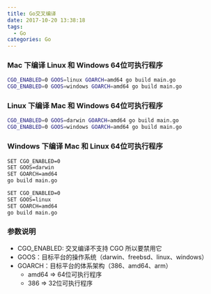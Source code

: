 ```yaml
---
title: Go交叉编译
date: 2017-10-20 13:38:18
tags:
  - Go
categories: Go
---
```

### Mac 下编译 Linux 和 Windows 64位可执行程序
```bash
CGO_ENABLED=0 GOOS=linux GOARCH=amd64 go build main.go
CGO_ENABLED=0 GOOS=windows GOARCH=amd64 go build main.go
```

<!-- more -->

### Linux 下编译 Mac 和 Windows 64位可执行程序
```bash
CGO_ENABLED=0 GOOS=darwin GOARCH=amd64 go build main.go
CGO_ENABLED=0 GOOS=windows GOARCH=amd64 go build main.go
```
### Windows 下编译 Mac 和 Linux 64位可执行程序
```bash
SET CGO_ENABLED=0
SET GOOS=darwin
SET GOARCH=amd64
go build main.go

SET CGO_ENABLED=0
SET GOOS=linux
SET GOARCH=amd64
go build main.go
```
### 参数说明
* CGO_ENABLED: 交叉编译不支持 CGO 所以要禁用它
* GOOS：目标平台的操作系统（darwin、freebsd、linux、windows） 
* GOARCH：目标平台的体系架构（386、amd64、arm）
    * amd64 => 64位可执行程序
    * 386 => 32位可执行程序